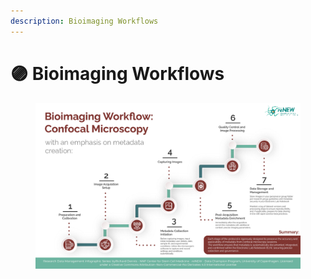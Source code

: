 ```yaml
---
description: Bioimaging Workflows
---
```


# 🟣 Bioimaging Workflows

<div align="right" data-full-width="true"><figure><img src="../../.gitbook/assets/Bioimaging Workflow.jpg" alt=""><figcaption></figcaption></figure></div>
